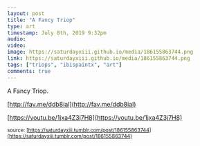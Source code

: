 ```yaml
---
layout: post
title: "A Fancy Triop"
type: art
timestamp: July 8th, 2019 9:32pm
audio: 
video: 
image: https://saturdayxiii.github.io/media/186155863744.png
link: https://saturdayxiii.github.io/media/186155863744.png
tags: ["triops", "ibispaintx", "art"]
comments: true
---
```

A Fancy Triop.

[http://fav.me/ddb8ial](http://fav.me/ddb8ial)


[https://youtu.be/1jxa4Z3j7H8](https://youtu.be/1jxa4Z3j7H8)

<small>source: [https://saturdayxiii.tumblr.com/post/186155863744](https://saturdayxiii.tumblr.com/post/186155863744)</small>